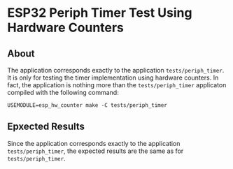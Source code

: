 # ESP32 Periph Timer Test Using Hardware Counters

## About

The application corresponds exactly to the application `tests/periph_timer`.
It is only for testing the timer implementation using hardware counters.
In fact, the application is nothing more than the `tests/periph_timer`
applicaton compiled with the following command:

```
USEMODULE=esp_hw_counter make -C tests/periph_timer
```

## Epxected Results

Since the application corresponds exactly to the application
`tests/periph_timer`, the expected results are the same as for
`tests/periph_timer`.
